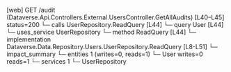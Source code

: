[web] GET /audit  (Dataverse.Api.Controllers.External.UsersController.GetAllAudits)  [L40–L45] status=200
  └─ calls UserRepository.ReadQuery [L44]
  └─ query User [L44]
  └─ uses_service UserRepository
    └─ method ReadQuery [L44]
      └─ implementation Dataverse.Data.Repository.Users.UserRepository.ReadQuery [L8-L51]
  └─ impact_summary
    └─ entities 1 (writes=0, reads=1)
      └─ User writes=0 reads=1
    └─ services 1
      └─ UserRepository

